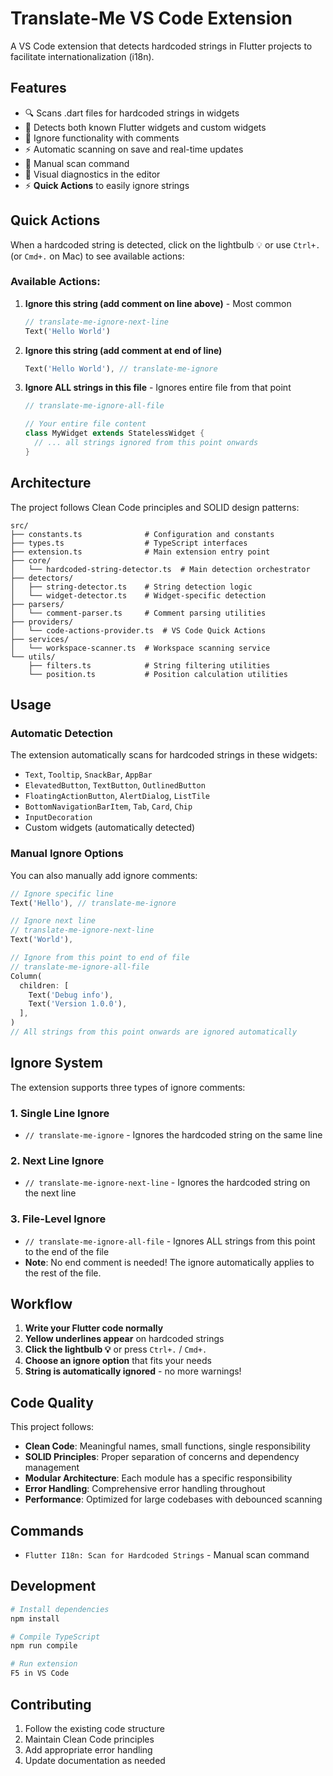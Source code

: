 # Translate-Me VS Code Extension

A VS Code extension that detects hardcoded strings in Flutter projects to facilitate internationalization (i18n).

## Features

- 🔍 Scans .dart files for hardcoded strings in widgets
- 🎯 Detects both known Flutter widgets and custom widgets
- 🚫 Ignore functionality with comments
- ⚡ Automatic scanning on save and real-time updates
- 📝 Manual scan command
- 🎨 Visual diagnostics in the editor
- ⚡ **Quick Actions** to easily ignore strings

## Quick Actions

When a hardcoded string is detected, click on the lightbulb 💡 or use `Ctrl+.` (or `Cmd+.` on Mac) to see available actions:

### Available Actions:
1. **Ignore this string (add comment on line above)** - Most common
   ```dart
   // translate-me-ignore-next-line
   Text('Hello World')
   ```

2. **Ignore this string (add comment at end of line)**
   ```dart
   Text('Hello World'), // translate-me-ignore
   ```

3. **Ignore ALL strings in this file** - Ignores entire file from that point
   ```dart
   // translate-me-ignore-all-file
   
   // Your entire file content
   class MyWidget extends StatelessWidget {
     // ... all strings ignored from this point onwards
   }
   ```

## Architecture

The project follows Clean Code principles and SOLID design patterns:

```
src/
├── constants.ts              # Configuration and constants
├── types.ts                  # TypeScript interfaces
├── extension.ts              # Main extension entry point
├── core/
│   └── hardcoded-string-detector.ts  # Main detection orchestrator
├── detectors/
│   ├── string-detector.ts    # String detection logic
│   └── widget-detector.ts    # Widget-specific detection
├── parsers/
│   └── comment-parser.ts     # Comment parsing utilities
├── providers/
│   └── code-actions-provider.ts  # VS Code Quick Actions
├── services/
│   └── workspace-scanner.ts  # Workspace scanning service
└── utils/
    ├── filters.ts            # String filtering utilities
    └── position.ts           # Position calculation utilities
```

## Usage

### Automatic Detection

The extension automatically scans for hardcoded strings in these widgets:
- `Text`, `Tooltip`, `SnackBar`, `AppBar`
- `ElevatedButton`, `TextButton`, `OutlinedButton`
- `FloatingActionButton`, `AlertDialog`, `ListTile`
- `BottomNavigationBarItem`, `Tab`, `Card`, `Chip`
- `InputDecoration`
- Custom widgets (automatically detected)

### Manual Ignore Options

You can also manually add ignore comments:

```dart
// Ignore specific line
Text('Hello'), // translate-me-ignore

// Ignore next line
// translate-me-ignore-next-line
Text('World'),

// Ignore from this point to end of file
// translate-me-ignore-all-file
Column(
  children: [
    Text('Debug info'),
    Text('Version 1.0.0'),
  ],
)
// All strings from this point onwards are ignored automatically
```

## Ignore System

The extension supports three types of ignore comments:

### 1. Single Line Ignore
- `// translate-me-ignore` - Ignores the hardcoded string on the same line

### 2. Next Line Ignore  
- `// translate-me-ignore-next-line` - Ignores the hardcoded string on the next line

### 3. File-Level Ignore
- `// translate-me-ignore-all-file` - Ignores ALL strings from this point to the end of the file
- **Note**: No end comment is needed! The ignore automatically applies to the rest of the file.

## Workflow

1. **Write your Flutter code normally**
2. **Yellow underlines appear** on hardcoded strings
3. **Click the lightbulb 💡** or press `Ctrl+.` / `Cmd+.`
4. **Choose an ignore option** that fits your needs
5. **String is automatically ignored** - no more warnings!

## Code Quality

This project follows:

- **Clean Code**: Meaningful names, small functions, single responsibility
- **SOLID Principles**: Proper separation of concerns and dependency management
- **Modular Architecture**: Each module has a specific responsibility
- **Error Handling**: Comprehensive error handling throughout
- **Performance**: Optimized for large codebases with debounced scanning

## Commands

- `Flutter I18n: Scan for Hardcoded Strings` - Manual scan command

## Development

```bash
# Install dependencies
npm install

# Compile TypeScript
npm run compile

# Run extension
F5 in VS Code
```

## Contributing

1. Follow the existing code structure
2. Maintain Clean Code principles
3. Add appropriate error handling
4. Update documentation as needed 